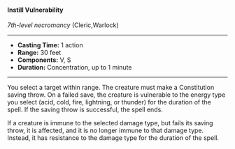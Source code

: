 #### Instill Vulnerability
*7th-level necromancy* (Cleric,Warlock)
___
- **Casting Time:** 1 action
- **Range:** 30 feet
- **Components:** V, S
- **Duration:** Concentration, up to 1 minute
---
You select a target within range. The creature must make a Constitution saving throw. On a failed save, the creature is vulnerable to the energy type you select (acid, cold, fire, lightning, or thunder) for the duration of the spell. If the saving throw is successful, the spell ends.

If a creature is immune to the selected damage type, but fails its saving throw, it is affected, and it is no longer immune to that damage type. Instead, it has resistance to the damage type for the duration of the spell.
